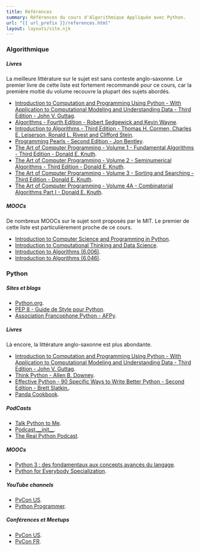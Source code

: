 ```yaml
---
title: Références
summary: Références du cours d'Algorithmique Appliquée avec Python.
url: "{{ url_prefix }}/references.html"
layout: layouts/site.njk
---
```


### Algorithmique

##### Livres

La meilleure littérature sur le sujet est sans conteste anglo-saxonne. Le premier livre de cette liste est fortement recommandé pour ce cours, car la première moitié du volume recouvre la plupart des sujets abordés.

* [Introduction to Computation and Programming Using Python - With Application to Computational Modeling and Understanding Data - Third Edition - John V. Guttag](https://mitpress.mit.edu/books/introduction-computation-and-programming-using-python-third-edition).
* [Algorithms - Fourth Edition - Robert Sedgewick and Kevin Wayne](https://algs4.cs.princeton.edu/home/).
* [Introduction to Algorithms - Third Edition - Thomas H. Cormen, Charles E. Leiserson, Ronald L. Rivest and Clifford Stein](https://mitpress.mit.edu/books/introduction-algorithms-third-edition).
* [Programming Pearls - Second Edition - Jon Bentley](https://www.oreilly.com/library/view/programming-pearls-second/9780134498058/).
* [The Art of Computer Programming - Volume 1 - Fundamental Algorithms - Third Edition - Donald E. Knuth](https://www-cs-faculty.stanford.edu/~knuth/taocp.html).
* [The Art of Computer Programming - Volume 2 - Seminumerical Algorithms - Third Edition - Donald E. Knuth](https://www-cs-faculty.stanford.edu/~knuth/taocp.html).
* [The Art of Computer Programming - Volume 3 - Sorting and Searching - Third Edition - Donald E. Knuth](https://www-cs-faculty.stanford.edu/~knuth/taocp.html).
* [The Art of Computer Programming - Volume 4A - Combinatorial Algorithms Part I - Donald E. Knuth](https://www-cs-faculty.stanford.edu/~knuth/taocp.html).


##### MOOCs

De nombreux MOOCs sur le sujet sont proposés par le MIT. Le premier de cette liste est particulièrement proche de ce cours.

* [Introduction to Computer Science and Programming in Python](https://ocw.mit.edu/courses/electrical-engineering-and-computer-science/6-0001-introduction-to-computer-science-and-programming-in-python-fall-2016/).
* [Introduction to Computational Thinking and Data Science](https://ocw.mit.edu/courses/electrical-engineering-and-computer-science/6-0002-introduction-to-computational-thinking-and-data-science-fall-2016/).
* [Introduction to Algorithms (6.006)](https://ocw.mit.edu/courses/electrical-engineering-and-computer-science/6-006-introduction-to-algorithms-fall-2011/).
* [Introduction to Algorithms (6.046)](https://ocw.mit.edu/courses/electrical-engineering-and-computer-science/6-046j-introduction-to-algorithms-sma-5503-fall-2005/).

### Python

##### Sites et blogs

* [Python.org](https://www.python.org/).
* [PEP 8 - Guide de Style pour Python](https://www.python.org/dev/peps/pep-0008/).
* [Association Francophone Python - AFPy](https://www.afpy.org/).

##### Livres

Là encore, la littérature anglo-saxonne est plus abondante.

* [Introduction to Computation and Programming Using Python - With Application to Computational Modeling and Understanding Data - Third Edition - John V. Guttag](https://mitpress.mit.edu/books/introduction-computation-and-programming-using-python-third-edition).
* [Think Python - Allen B. Downey](https://www.oreilly.com/library/view/think-python/9781449332006/).
* [Effective Python - 90 Specific Ways to Write Better Python - Second Edition - Brett Slatkin.](https://www.oreilly.com/library/view/effective-python-90/9780134854717/).
* [Panda Cookbook](https://www.packtpub.com/product/pandas-cookbook/9781784393878).

##### PodCasts

* [Talk Python to Me](https://talkpython.fm/).
* [Podcast.\_\_init\_\_](https://www.pythonpodcast.com/).
* [The Real Python Podcast](https://realpython.com/podcasts/rpp/).

##### MOOCs

* [Python 3 : des fondamentaux aux concepts avancés du langage](https://www.fun-mooc.fr/fr/cours/python-3-des-fondamentaux-aux-concepts-avances-du-langage/).
* [Python for Everybody Specialization](https://www.coursera.org/specializations/python).

##### YouTube channels

* [PyCon US](https://www.youtube.com/c/PyConUS/featured).
* [Python Programmer](https://www.youtube.com/user/consumerchampion).

##### Conférences et Meetups

* [PyCon US](https://us.pycon.org/).
* [PyCon FR](https://www.pycon.fr/).
